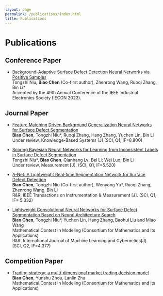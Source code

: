 ```yaml
---
layout: page
permalink: /publications/index.html
title: Publications
---
```


# Publications

<!-- Lastest Update: 9th May 2023&nbsp;  [中文 (Chinese Version)](https://max-chenb.github.io/publications-zh/) -->

## Conference Paper

- [Background-Adaptive Surface Defect Detection Neural Networks via Positive Samples](https://max-chenb.github.io/mypaper/BANet.pdf)<br>Tongzhi Niu, **Biao Chen** (Co-first author), Zhenrong Wang, Ruoqi Zhang, Bin Li*<br>Accepted by the 49th Annual Conference of the IEEE Industrial Electronics Society (IECON 2023).

## Journal Paper

- [Feature Matching Driven Background Generalization Neural Networks for Surface Defect Segmentation](https://max-chenb.github.io/mypaper/Match.pdf)<br>**Biao Chen**, Tongzhi Niu*, Ruoqi Zhang, Hang Zhang, Yuchen Lin, Bin Li<br>Under review, Knowledge-Based Systems [J] (SCI, Q1, IF=8.800)

- [Scoring Bayesian Neural Networks for Learning from Inconsistent Labels in Surface Defect Segmentation](https://max-chenb.github.io/mypaper/ScoreBNN.pdf)<br>Tongzhi Niu*, **Biao Chen**, Qianhang Lv; Bei Li; Wei Luo; Bin Li<br>Under review, Measurement [J]. (SCI, Q1, IF=5.520)

- [A-Net: A Lightweight Real-time Segmentation Network for Surface Defect Detection](https://max-chenb.github.io/mypaper/ANet.pdf)<br>**Biao Chen**, Tongzhi Niu (Co-first author), Wenyong Yu*, Ruoqi Zhang, Zhenrong Wang, Bin Li<br>R&R, IEEE Transactions on Instrumentation & Measurement [J]. (SCI, Q1, IF= 5.332)

- [Lightweight Convolutional Neural Networks for Surface Defect Segmentation Based on Neural Architecture Search](https://max-chenb.github.io/mypaper/SDINAS.pdf)<br>**Biao Chen**, Tongzhi Niu*, Yuchen Lin, Hang Zhang, Baohui Liu and Miao Wang<br>Mathematical Contest In Modeling (Consortium for Mathematics and Its Applications)<br>R&R, International Journal of Machine Learning and Cybernetics[J]. (SCI, Q2, IF=4.377)

## Competition Paper

- [Trading strategy: a multi-dimensional market trading decision model](https://max-chenb.github.io/mypaper/2202981.pdf)<br>**Biao Chen**, Yunshu Zhou, Lanlin Zhu<br>Mathematical Contest In Modeling (Consortium for Mathematics and Its Applications)<br>

<!-- ## Working Paper

- RMS Testbed for IoT Cybersecurity Using Machine Learning Based Approach. [The latest manuscript](https://max-chenb.github.io/mypaper/202210camb.pdf) (29th Dec 2022) -->
